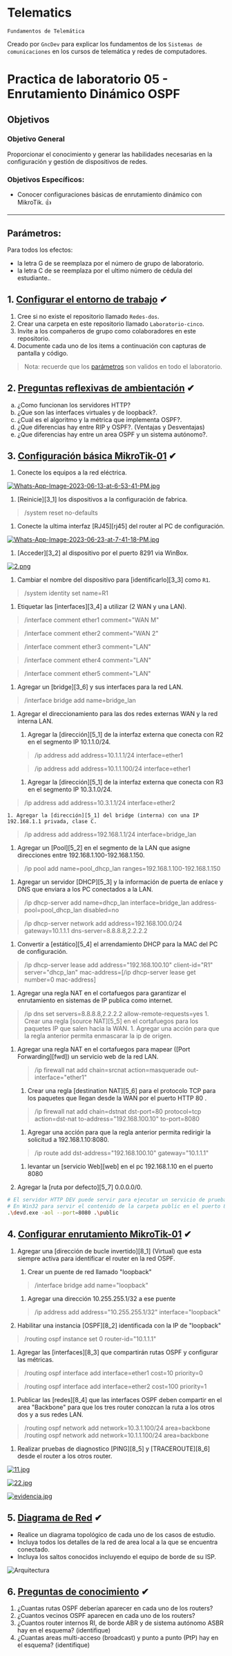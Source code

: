 # Telematics
<p><code>Fundamentos de Telemática</code></p>
<p>Creado por <code>GncDev</code> para explicar los fundamentos de los <code>Sistemas de comunicaciones</code> en los cursos de telemática y redes de computadores.</p>

# Practica de laboratorio 05 - Enrutamiento Dinámico OSPF

## Objetivos 

### Objetivo General
Proporcionar el conocimiento y generar las habilidades necesarias en la configuración y gestión de dispositivos de redes.

### Objetivos Específicos:
- Conocer configuraciones básicas de enrutamiento dinámico con MikroTik. :+1:

---

## Parámetros:
Para todos los efectos:
* la letra G  de se reemplaza por el número de grupo de laboratorio.
* la letra C  de se reemplaza por el ultimo número de cédula del estudiante..


## 1. [Configurar el entorno de trabajo](#) ✔
1. Cree si no existe el repositorio llamado <code>Redes-dos</code>.
1. Crear una carpeta en este repositorio llamado <code>Laboratorio-cinco</code>.
1. Invite a los compañeros de grupo como colaboradores en este repositorio.
1. Documente cada uno de los items a continuación con capturas de pantalla y código.

>Nota: recuerde que los [parámetros](#parámetros) son validos en todo el laboratorio.

[1_2]:https://github.com/GiancarloBenavides

## 2. [Preguntas reflexivas de ambientación](#) ✔

<ol type="a">
<li>¿Como funcionan los servidores HTTP?</li>
<li>¿Que son las interfaces virtuales y de loopback?.</li>
<li>¿Cual es el algoritmo y la métrica que implementa OSPF?.</li>
<li>¿Que diferencias hay entre RIP y OSPF?. (Ventajas y Desventajas)</li>
<li>¿Que diferencias hay entre un area OSPF y un sistema autónomo?.</li>

</ol>

## 3. [Configuración básica MikroTik-01](#) ✔
1. Conecte los equipos a la red eléctrica.

[![Whats-App-Image-2023-06-13-at-6-53-41-PM.jpg](https://i.postimg.cc/pdVz4rRk/Whats-App-Image-2023-06-13-at-6-53-41-PM.jpg)](https://postimg.cc/DSDSb2Wb)

1. [Reinicie][3_1] los dispositivos a la configuración de fabrica.

> /system reset no-defaults

1. Conecte la ultima interfaz [RJ45][rj45] del router al PC de configuración.

[![Whats-App-Image-2023-06-23-at-7-41-18-PM.jpg](https://i.postimg.cc/kXKZTgYQ/Whats-App-Image-2023-06-23-at-7-41-18-PM.jpg)](https://postimg.cc/dLQ41wY3)

1. [Acceder][3_2] al dispositivo por el puerto 8291 via WinBox.

[![2.png](https://i.postimg.cc/HxRxWP7m/2.png)](https://postimg.cc/jw6KZcX3)

1. Cambiar el nombre del dispositivo para [identificarlo][3_3] como <code>R1</code>.

> /system identity set name=R1

1. Etiquetar las [interfaces][3_4] a utilizar (2 WAN y una LAN).

> /interface comment ether1 comment="WAN M"

> /interface comment ether2 comment="WAN 2"

> /interface comment ether3 comment="LAN"

> /interface comment ether4 comment="LAN"

> /interface comment ether5 comment="LAN"

1. Agregar un [bridge][3_6] y sus interfaces para la red LAN.

> /interface bridge add name=bridge_lan

1. Agregar el direccionamiento para las dos redes externas WAN y la red interna LAN.
    1. Agregar la [dirección][5_1] de la interfaz externa que conecta con R2 en el segmento IP 10.1.1.0/24.

     > /ip address add address=10.1.1.1/24 interface=ether1

    > /ip address add address=10.1.1.100/24 interface=ether1

    1. Agregar la [dirección][5_1] de la interfaz externa que conecta con R3 en el segmento IP 10.3.1.0/24.
  
  > /ip address add address=10.3.1.1/24 interface=ether2

    1. Agregar la [dirección][5_1] del bridge (interna) con una IP 192.168.1.1 privada, clase C.

  > /ip address add address=192.168.1.1/24 interface=bridge_lan

1. Agregar un [Pool][5_2] en el segmento de la LAN que asigne direcciones entre 192.168.1.100-192.168.1.150.

 > /ip pool add name=pool_dhcp_lan ranges=192.168.1.100-192.168.1.150

1. Agregar un servidor [DHCP][5_3] y la información de puerta de enlace y DNS que enviara a los PC conectados a la LAN. 

 > /ip dhcp-server add name=dhcp_lan interface=bridge_lan address-pool=pool_dhcp_lan disabled=no

> /ip dhcp-server network add address=192.168.100.0/24 gateway=10.1.1.1 dns-server=8.8.8.8,2.2.2.2

1. Convertir a [estático][5_4] el arrendamiento DHCP para la MAC del PC de configuración.

 > /ip dhcp-server lease add address="192.168.100.10" client-id="R1" server="dhcp_lan" mac-address=[/ip dhcp-server lease get number=0 mac-address]


1. Agregar una regla NAT en el cortafuegos para garantizar el enrutamiento en sistemas de IP publica como internet.

 > /ip dns set servers=8.8.8.8,2.2.2.2 allow-remote-requests=yes
    1. Crear una regla [source NAT][5_5] en el cortafuegos para los paquetes IP que salen hacia la WAN.
    1. Agregar una acción para que la regla anterior permita enmascarar la ip de origen.

1. Agregar una regla NAT en el cortafuegos para mapear ([Port Forwarding][fwd]) un servicio web de la red LAN. 

    > /ip firewall nat add chain=srcnat action=masquerade out-interface="ether1"
    1. Crear una regla [destination NAT][5_6] para el protocolo TCP para los paquetes que llegan desde la WAN por el puerto HTTP 80 .

    > /ip firewall nat add chain=dstnat dst-port=80 protocol=tcp action=dst-nat to-address="192.168.100.10" to-port=8080

    1. Agregar una acción para que la regla anterior permita redirigir la solicitud a 192.168.1.10:8080.

    > /ip route add dst-address="192.168.100.10" gateway="10.1.1.1"
    1. levantar un [servicio Web][web] en el pc 192.168.1.10 en el puerto 8080

    

1. Agregar la [ruta por defecto][5_7] 0.0.0.0/0.

```bash
# El servidor HTTP DEV puede servir para ejecutar un servicio de prueba
# En Win32 para servir el contenido de la carpeta public en el puerto 8080
.\devd.exe -aol --port=8080 .\public
```

## 4. [Configurar enrutamiento MikroTik-01](#) ✔
1. Agregar una [dirección de bucle invertido][8_1] (Virtual) que esta siempre activa para identificar el router en la red OSPF.

    1. Crear un puente de red llamado "loopback"
    
    > /interface bridge add name="loopback"

    1. Agregar una dirección 10.255.255.1/32 a ese puente

    > /ip address add address="10.255.255.1/32" interface="loopback"
1. Habilitar una instancia [OSPF][8_2] identificada con la IP de "loopback"
 
 > /routing ospf instance set 0 router-id="10.1.1.1"


1. Agregar las [interfaces][8_3] que compartirán rutas OSPF y configurar las métricas.

 > /routing ospf interface add interface=ether1 cost=10 priority=0

 > /routing ospf interface add interface=ether2 cost=100 priority=1

1. Publicar las [redes][8_4] que las interfaces OSPF deben compartir en el area "Backbone" para que los tres router conozcan la ruta a los otros dos y a sus redes LAN.

 > /routing ospf network add network=10.3.1.100/24 area=backbone
 > /routing ospf network add network=10.1.1.100/24 area=backbone

1. Realizar pruebas de diagnostico [PING][8_5] y [TRACEROUTE][8_6] desde el router a los otros router.



[![11.jpg](https://i.postimg.cc/mDC6YpwM/11.jpg)](https://postimg.cc/DJfgFgRy)

[![22.jpg](https://i.postimg.cc/W4r7CFkc/22.jpg)](https://postimg.cc/nsF7QL23)


[![evidencia.jpg](https://i.postimg.cc/0yTsBf55/evidencia.jpg)](https://postimg.cc/TKJFynWB)

## 5. [Diagrama de Red](#) ✔
- Realice un diagrama topológico de cada uno de los casos de estudio.
- Incluya todos los detalles de la red de area local a la que se encuentra conectado.
- Incluya los saltos conocidos incluyendo el equipo de borde de su ISP.

![Arquitectura](../img/lab-05.svg "Arquitectura laboratorio 05")

## 6. [Preguntas de conocimiento](#) ✔
1. ¿Cuantas rutas OSPF deberían aparecer en cada uno de los routers? 
1. ¿Cuantos vecinos OSPF aparecen en cada uno de los routers?
1. ¿Cuantos router internos RI, de borde ABR y de sistema autónomo ASBR hay en el esquema? (identifique)
1. ¿Cuantas areas multi-acceso (broadcast) y punto a punto (PtP) hay en el esquema? (identifique)
